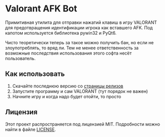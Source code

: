# Valorant AFK Bot

Примитивная утилита для отправки нажатий клавиш в игру VALORANT для предотвращения идентификации игрока как вставшего AFK. Под капотом используется библиотека pywin32 и PyQt6.

Чисто теоретически теперь за такое можно получить бан, но если не злоупотреблять, то вряд ли. Тем не менее ответственность за возможные последствия использования этого софта несёт пользователь.

## Как использовать

1. Скачайте последнюю версию со [страницы релизов](https://github.com/fresh-milkshake/valorant-afk-bot/releases)
2. Запустите программу и сам VALORANT (тут порядок не важен)
3. Начните игру и когда надо будет отойти, то просто 


## Лицензия

Этот проект распространяется под лицензией MIT. Подробности можно найти в файле [LICENSE](LICENSE).
